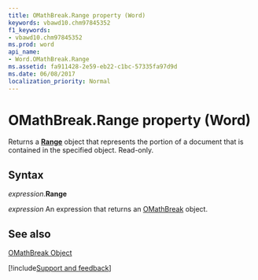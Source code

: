 ```yaml
---
title: OMathBreak.Range property (Word)
keywords: vbawd10.chm97845352
f1_keywords:
- vbawd10.chm97845352
ms.prod: word
api_name:
- Word.OMathBreak.Range
ms.assetid: fa911428-2e59-eb22-c1bc-57335fa97d9d
ms.date: 06/08/2017
localization_priority: Normal
---
```



# OMathBreak.Range property (Word)

Returns a  **[Range](Word.Range.md)** object that represents the portion of a document that is contained in the specified object. Read-only.


## Syntax

_expression_.**Range**

 _expression_ An expression that returns an [OMathBreak](./Word.OMathBreak.md) object.


## See also


[OMathBreak Object](Word.OMathBreak.md)

[!include[Support and feedback](~/includes/feedback-boilerplate.md)]